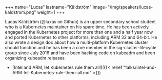 +++
name="Lucas"
lastname="Käldström"
image="/img/speakers/lucas-kaldstrom.png"
weight=1
+++

Lucas Käldström (@luxas on Github) is an upper secondary school student who is a Kubernetes maintainer on his spare time. He has been actively engaged in the Kubernetes project for more than one and a half year now and ported Kubernetes to other platforms, including ARM 32 and 64-bit. He also wrote a design doc about how a multi-platform Kubernetes cluster should function and he has been a core member in the sig-cluster-lifecycle group since July 2016 and have been hacking code on kubeadm and been organizing kubeadm releases.


* [Intel and ARM, let Kubernetes rule them all!]({{< relref "talks/Intel-and-ARM-let-Kubernetes-rule-them-all.md" >}})
